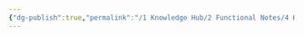```yaml
---
{"dg-publish":true,"permalink":"/1 Knowledge Hub/2 Functional Notes/4 Health Notes/General Health Notes/Health Concepts/Protein in Diet Calculation/","noteIcon":""}
---
```


